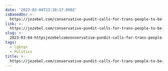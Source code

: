```yaml
---
date: '2023-03-04T23:30:17.000Z'
isBasedOn: >-
  https://jezebel.com/conservative-pundit-calls-for-trans-people-to-be-eradic-1850188639
link: >-
  https://jezebel.com/conservative-pundit-calls-for-trans-people-to-be-eradic-1850188639
slug: >-
  2023-03-04-httpsjezebelcomconservative-pundit-calls-for-trans-people-to-be-eradic-1850188639
tags:
  - lgbtq+
  - Politics
title: >-
  https://jezebel.com/conservative-pundit-calls-for-trans-people-to-be-eradic-1850188639
---
```


